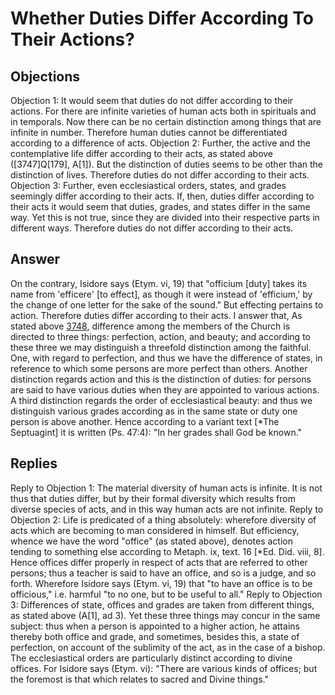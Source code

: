 # Whether Duties Differ According To Their Actions?
## Objections
Objection 1: It would seem that duties do not differ according to their actions. For there are infinite varieties of human acts both in spirituals and in temporals. Now there can be no certain distinction among things that are infinite in number. Therefore human duties cannot be differentiated according to a difference of acts.
Objection 2: Further, the active and the contemplative life differ according to their acts, as stated above ([3747]Q[179], A[1]). But the distinction of duties seems to be other than the distinction of lives. Therefore duties do not differ according to their acts.
Objection 3: Further, even ecclesiastical orders, states, and grades seemingly differ according to their acts. If, then, duties differ according to their acts it would seem that duties, grades, and states differ in the same way. Yet this is not true, since they are divided into their respective parts in different ways. Therefore duties do not differ according to their acts.
## Answer
On the contrary, Isidore says (Etym. vi, 19) that "officium [duty] takes its name from 'efficere' [to effect], as though it were instead of 'efficium,' by the change of one letter for the sake of the sound." But effecting pertains to action. Therefore duties differ according to their acts.
I answer that, As stated above [3748](A[2]), difference among the members of the Church is directed to three things: perfection, action, and beauty; and according to these three we may distinguish a threefold distinction among the faithful. One, with regard to perfection, and thus we have the difference of states, in reference to which some persons are more perfect than others. Another distinction regards action and this is the distinction of duties: for persons are said to have various duties when they are appointed to various actions. A third distinction regards the order of ecclesiastical beauty: and thus we distinguish various grades according as in the same state or duty one person is above another. Hence according to a variant text [*The Septuagint] it is written (Ps. 47:4): "In her grades shall God be known."
## Replies
Reply to Objection 1: The material diversity of human acts is infinite. It is not thus that duties differ, but by their formal diversity which results from diverse species of acts, and in this way human acts are not infinite.
Reply to Objection 2: Life is predicated of a thing absolutely: wherefore diversity of acts which are becoming to man considered in himself. But efficiency, whence we have the word "office" (as stated above), denotes action tending to something else according to Metaph. ix, text. 16 [*Ed. Did. viii, 8]. Hence offices differ properly in respect of acts that are referred to other persons; thus a teacher is said to have an office, and so is a judge, and so forth. Wherefore Isidore says (Etym. vi, 19) that "to have an office is to be officious," i.e. harmful "to no one, but to be useful to all."
Reply to Objection 3: Differences of state, offices and grades are taken from different things, as stated above (A[1], ad 3). Yet these three things may concur in the same subject: thus when a person is appointed to a higher action, he attains thereby both office and grade, and sometimes, besides this, a state of perfection, on account of the sublimity of the act, as in the case of a bishop. The ecclesiastical orders are particularly distinct according to divine offices. For Isidore says (Etym. vi): "There are various kinds of offices; but the foremost is that which relates to sacred and Divine things."